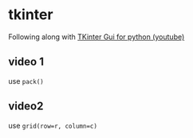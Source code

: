 # tkinter
Following along with [TKinter Gui for python (youtube)](https://www.youtube.com/playlist?list=PLCC34OHNcOtoC6GglhF3ncJ5rLwQrLGnV)

## video 1
use `pack()`

## video2
use `grid(row=r, column=c)`